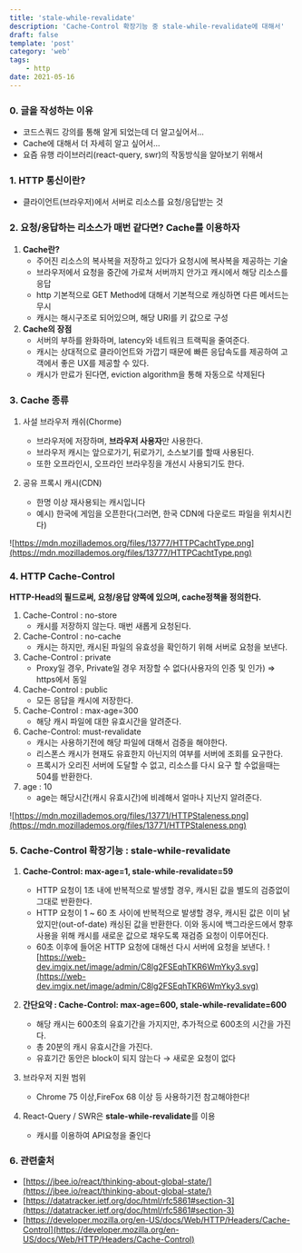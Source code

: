 ```yaml
---
title: 'stale-while-revalidate'
description: 'Cache-Control 확장기능 중 stale-while-revalidate에 대해서'
draft: false
template: 'post'
category: 'web'
tags:
    - http
date: 2021-05-16
---
```


### 0. 글을 작성하는 이유

-   코드스쿼드 강의를 통해 알게 되었는데 더 알고싶어서...
-   Cache에 대해서 더 자세히 알고 싶어서...
-   요즘 유행 라이브러리(react-query, swr)의 작동방식을 알아보기 위해서

### 1. HTTP 통신이란?

-   클라이언트(브라우저)에서 서버로 리소스를 요청/응답받는 것

### 2. 요청/응답하는 리소스가 매번 같다면? Cache를 이용하자

1. **Cache란?**
    - 주어진 리소스의 복사복을 저장하고 있다가 요청시에 복사복을 제공하는 기술
    - 브라우저에서 요청을 중간에 가로쳐 서버까지 안가고 캐시에서 해당 리소스를 응답
    - http 기본적으로 GET Method에 대해서 기본적으로 캐싱하면 다른 메서드는 무시
    - 캐시는 해시구조로 되어있으며, 해당 URI를 키 값으로 구성
2. **Cache의 장점**
    - 서버의 부하를 완화하며, latency와 네트워크 트랙픽을 줄여준다.
    - 캐시는 상대적으로 클라이언트와 가깝기 때문에 빠른 응답속도를 제공하여 고객에서 좋은 UX를 제공할 수 있다.
    - 캐시가 만료가 된다면, eviction algorithm을 통해 자동으로 삭제된다

### 3. Cache 종류

1. 사설 브라우저 캐쉬(Chorme)

    - 브라우저에 저장하며, **브라우저 사용자**만 사용한다.
    - 브라우저 캐시는 앞으로가기, 뒤로가기, 소스보기를 할때 사용된다.
    - 또한 오프라인시, 오프라인 브라우징을 개선시 사용되기도 한다.

2. 공유 프록시 캐시(CDN)

    - 한명 이상 재사용되는 캐시입니다
    - 예시) 한국에 게임을 오픈한다(그러면, 한국 CDN에 다운로드 파일을 위치시킨다)

![https://mdn.mozillademos.org/files/13777/HTTPCachtType.png](https://mdn.mozillademos.org/files/13777/HTTPCachtType.png)

### 4. HTTP Cache-Control

**HTTP-Head의 필드로써, 요청/응답 양쪽에 있으며, cache정책을 정의한다.**

1. Cache-Control : no-store
    - 캐시를 저장하지 않는다. 매번 새롭게 요청된다.
2. Cache-Control : no-cache
    - 캐시는 하지만, 캐시된 파일의 유효성을 확인하기 위해 서버로 요청을 보낸다.
3. Cache-Control : private
    - Proxy일 경우, Private일 경우 저장할 수 없다(사용자의 인증 및 인가) ⇒ https에서 동일
4. Cache-Control : public
    - 모든 응답을 캐시에 저장한다.
5. Cache-Control : max-age=300
    - 해당 캐시 파일에 대한 유효시간을 알려준다.
6. Cache-Control: must-revalidate
    - 캐시는 사용하기전에 해당 파일에 대해서 검증을 해야한다.
    - 리스폰스 캐시가 현재도 유효한지 아닌지의 여부를 서버에 조회를 요구한다.
    - 프록시가 오리진 서버에 도달할 수 없고, 리소스를 다시 요구 할 수없을때는 504를 반환한다.
7. age : 10
    - age는 해당시간(캐시 유효시간)에 비례해서 얼마나 지난지 알려준다.

![https://mdn.mozillademos.org/files/13771/HTTPStaleness.png](https://mdn.mozillademos.org/files/13771/HTTPStaleness.png)

### 5. Cache-Control 확장기능 : stale-while-revalidate

1. **Cache-Control: max-age=1, stale-while-revalidate=59**

    - HTTP 요청이 1초 내에 반복적으로 발생할 경우, 캐시된 값을 별도의 검증없이 그대로 반환한다.
    - HTTP 요청이 1 ~ 60 초 사이에 반복적으로 발생할 경우, 캐시된 값은 이미 낡았지만(out-of-date) 캐싱된 값을 반환한다. 이와 동시에 백그라운드에서 향후 사용을 위해 캐시를 새로운 값으로 채우도록 재검증 요청이 이루어진다.
    - 60초 이후에 들어온 HTTP 요청에 대해선 다시 서버에 요청을 보낸다.
      ![https://web-dev.imgix.net/image/admin/C8lg2FSEqhTKR6WmYky3.svg](https://web-dev.imgix.net/image/admin/C8lg2FSEqhTKR6WmYky3.svg)

2. **간단요약 : Cache-Control: max-age=600, stale-while-revalidate=600**

    - 해당 캐시는 600초의 유효기간을 가지지만, 추가적으로 600초의 시간을 가진다.
    - 총 20분의 캐시 유효시간을 가진다.
    - 유효기간 동안은 block이 되지 않는다 → 새로운 요청이 없다

3. 브라우저 지원 범위

    - Chrome 75 이상,FireFox 68 이상 등 사용하기전 참고해야한다!

4. React-Query / SWR은 **stale-while-revalidate**를 이용

    - 캐시를 이용하여 API요청을 줄인다

### **6. 관련출처**

-   [https://jbee.io/react/thinking-about-global-state/](https://jbee.io/react/thinking-about-global-state/)
-   [https://datatracker.ietf.org/doc/html/rfc5861#section-3](https://datatracker.ietf.org/doc/html/rfc5861#section-3)
-   [https://developer.mozilla.org/en-US/docs/Web/HTTP/Headers/Cache-Control](https://developer.mozilla.org/en-US/docs/Web/HTTP/Headers/Cache-Control)
